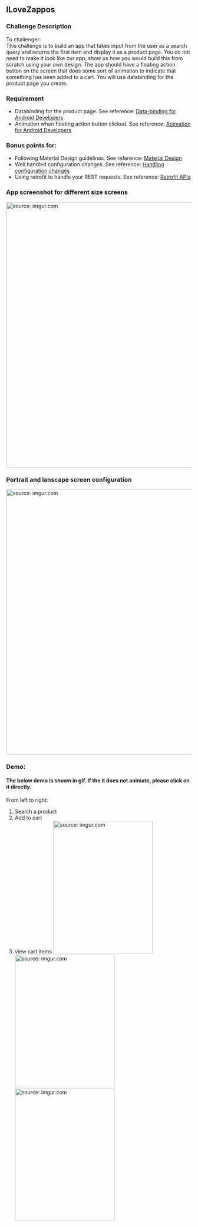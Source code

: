 ## ILoveZappos
### Challenge Description
To challenger: <br>
This challenge is to build an app that takes input from the user as a search query and returns the first item and display it as a product page. You do not need to make it look like our app, show us how you would build this from scratch using your own design. The app should have a floating action button on the screen that does some sort of animation to indicate that something has been added to a cart. You will use databinding for the product page you create.

### Requirement
- Databinding for the product page. See reference: [Data-binding for Android Developers](https://developer.android.com/topic/libraries/data-binding/index.html)
- Animation when floating action button clicked. See reference: [Animation for Android Developers](https://developer.android.com/training/animation/index.html)

### Bonus points for:
- Following Material Design guidelines. See reference: [Material Design](https://material.io/guidelines/)
- Well handled configuration changes. See reference: [Handling configuration changes](https://developer.android.com/guide/topics/resources/runtime-changes.html)
- Using retrofit to handle your REST requests. See reference: [Retrofit APIs](https://square.github.io/retrofit/)

### App screenshot for different size screens
<a href="http://imgur.com/oANu8AU"><img src="http://i.imgur.com/oANu8AU.png" title="source: imgur.com" width="720"/></a>

### Portrait and lanscape screen configuration
<a href="http://imgur.com/ArhhXtM"><img src="http://i.imgur.com/ArhhXtM.png" title="source: imgur.com" width="720"/></a>

### Demo: 
#### The below demo is shown in gif. If the it does not animate, please click on it directly.
From left to right:
1. Search a product
2. Add to cart
3. view cart items
<a href="http://imgur.com/yJr8PIA"><img src="http://i.imgur.com/yJr8PIAh.gif" title="source: imgur.com" width="270" height="360"/></a>
<a href="http://imgur.com/9ziV2nb"><img src="http://i.imgur.com/9ziV2nbh.gif" title="source: imgur.com" width="270" height="360"/></a>
<a href="http://imgur.com/bMqDbqA"><img src="http://i.imgur.com/bMqDbqAh.gif" title="source: imgur.com" width="270" height="360"/></a>
